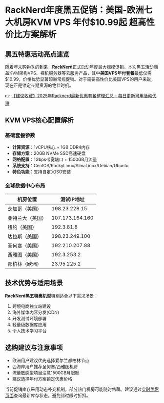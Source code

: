 # RackNerd年度黑五促销：美国-欧洲七大机房KVM VPS 年付$10.99起 超高性价比方案解析

## 黑五特惠活动亮点速览
随着年末购物季的到来，**RackNerd**正式启动年度最大规模促销。本次黑五活动涵盖KVM架构VPS、裸机服务器等云服务产品，其中**美国VPS年付套餐**最低仅需$10.99，价格优势显著超越常规促销。对于需要高性价比美国VPS的用户来说，现在正是锁定长期资源的绝佳时机。

👉 [【建议收藏】2025年Racknerd最新优惠套餐整理汇总 - 每日更新可用活动优惠](https://bit.ly/Rack_Nerd)

## KVM VPS核心配置解析
### 基础套餐参数
- **计算资源**：1vCPU核心 + 1GB DDR4内存
- **存储方案**：20GB NVMe SSD高速硬盘
- **网络配置**：1Gbps带宽端口 + 1500GB月流量
- **系统支持**：CentOS/RockyLinux/AlmaLinux/Debian/Ubuntu
- **特色功能**：支持自定义ISO安装

### 全球数据中心布局
| 机房位置         | 测试IP地址       |
|------------------|------------------|
| 芝加哥（美国）    | 198.23.228.15    | 
| 亚特兰大（美国）  | 107.173.164.160  |
| 纽约（美国）      | 192.3.81.8       |
| 达拉斯（美国）    | 198.23.249.100   |
| 圣何塞（美国）    | 192.210.207.88   |
| 西雅图（美国）    | 192.3.253.2      |
| 都柏林（欧洲）    | 23.95.225.2      |

## 技术优势与适用场景
**RackNerd黑五特惠机型**特别适合以下需求场景：
1. 跨境电商独立站建设
2. 海外媒体内容分发(CDN)
3. 开发测试环境部署
4. 轻量级数据库应用
5. 个人技术学习平台

## 选购建议与注意事项
- 欧洲用户建议优先选择爱尔兰都柏林节点
- 西海岸用户推荐圣何塞/西雅图机房
- 流量敏感型项目注意1500GB月限额
- 建议选择年付方案锁定优惠价格

当前促销库存采用动态补充机制，部分热门机房可能随时售罄。建议通过[实时优惠页面](https://bit.ly/Rack_Nerd)查询最新库存状态，避免错过限时折扣。